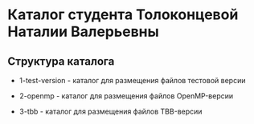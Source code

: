 ﻿# Каталог студента Толоконцевой Наталии Валерьевны

## Структура каталога


- 1-test-version - каталог для размещения файлов тестовой версии

- 2-openmp - каталог для размещения файлов OpenMP-версии

- 3-tbb - каталог для размещения файлов TBB-версии